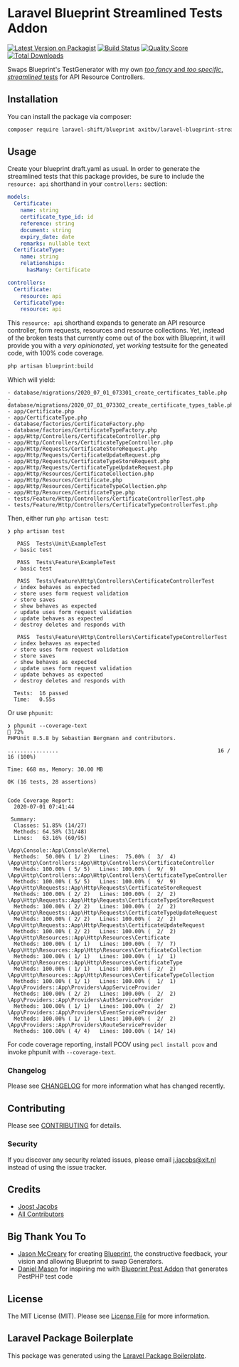 # Laravel Blueprint Streamlined Tests Addon

[![Latest Version on Packagist](https://img.shields.io/packagist/v/axitbv/laravel-blueprint-streamlined-test-addon.svg?style=flat-square)](https://packagist.org/packages/axitbv/laravel-blueprint-streamlined-test-addon)
[![Build Status](https://img.shields.io/travis/axitbv/laravel-blueprint-streamlined-test-addon/master.svg?style=flat-square)](https://travis-ci.org/axitbv/laravel-blueprint-streamlined-test-addon)
[![Quality Score](https://img.shields.io/scrutinizer/g/axitbv/laravel-blueprint-streamlined-test-addon.svg?style=flat-square)](https://scrutinizer-ci.com/g/axitbv/laravel-blueprint-streamlined-test-addon)
[![Total Downloads](https://img.shields.io/packagist/dt/axitbv/laravel-blueprint-streamlined-test-addon.svg?style=flat-square)](https://packagist.org/packages/axitbv/laravel-blueprint-streamlined-test-addon)

Swaps Blueprint's TestGenerator with my own [*too fancy* and *too specific*, *streamlined* tests](https://github.com/laravel-shift/blueprint/pull/220) for API Resource Controllers.

## Installation

You can install the package via composer:

```bash
composer require laravel-shift/blueprint axitbv/laravel-blueprint-streamlined-test-addon
```

## Usage

Create your blueprint draft.yaml as usual. In order to generate the streamlined tests that this package provides, be sure to include the `resource: api` shorthand in your `controllers:` section:

```yaml
models:
  Certificate:
    name: string
    certificate_type_id: id
    reference: string
    document: string
    expiry_date: date
    remarks: nullable text
  CertificateType:
    name: string
    relationships:
      hasMany: Certificate

controllers:
  Certificate:
    resource: api
  CertificateType:
    resource: api
```

This `resource: api` shorthand expands to generate an API resource controller, form requests, resources and resource collections. Yet, instead of the broken tests that currently come out of the box with Blueprint, it will provide you with a *very opinionated*, yet *working* testsuite for the geneated code, with 100% code coverage.

``` php
php artisan blueprint:build
```
Which will yield:
```shell script
- database/migrations/2020_07_01_073301_create_certificates_table.php
- database/migrations/2020_07_01_073302_create_certificate_types_table.php
- app/Certificate.php
- app/CertificateType.php
- database/factories/CertificateFactory.php
- database/factories/CertificateTypeFactory.php
- app/Http/Controllers/CertificateController.php
- app/Http/Controllers/CertificateTypeController.php
- app/Http/Requests/CertificateStoreRequest.php
- app/Http/Requests/CertificateUpdateRequest.php
- app/Http/Requests/CertificateTypeStoreRequest.php
- app/Http/Requests/CertificateTypeUpdateRequest.php
- app/Http/Resources/CertificateCollection.php
- app/Http/Resources/Certificate.php
- app/Http/Resources/CertificateTypeCollection.php
- app/Http/Resources/CertificateType.php
- tests/Feature/Http/Controllers/CertificateControllerTest.php
- tests/Feature/Http/Controllers/CertificateTypeControllerTest.php
```

Then, either run `php artisan test`:
```shell script
❯ php artisan test                                                            

   PASS  Tests\Unit\ExampleTest
  ✓ basic test

   PASS  Tests\Feature\ExampleTest
  ✓ basic test

   PASS  Tests\Feature\Http\Controllers\CertificateControllerTest
  ✓ index behaves as expected
  ✓ store uses form request validation
  ✓ store saves
  ✓ show behaves as expected
  ✓ update uses form request validation
  ✓ update behaves as expected
  ✓ destroy deletes and responds with

   PASS  Tests\Feature\Http\Controllers\CertificateTypeControllerTest
  ✓ index behaves as expected
  ✓ store uses form request validation
  ✓ store saves
  ✓ show behaves as expected
  ✓ update uses form request validation
  ✓ update behaves as expected
  ✓ destroy deletes and responds with

  Tests:  16 passed
  Time:   0.55s
```

Or use `phpunit`:
```shell script
❯ phpunit --coverage-text                                                                                                                                                                                                         72%
PHPUnit 8.5.8 by Sebastian Bergmann and contributors.

................                                                  16 / 16 (100%)

Time: 668 ms, Memory: 30.00 MB

OK (16 tests, 28 assertions)


Code Coverage Report:
  2020-07-01 07:41:44

 Summary:
  Classes: 51.85% (14/27)
  Methods: 64.58% (31/48)
  Lines:   63.16% (60/95)

\App\Console::App\Console\Kernel
  Methods:  50.00% ( 1/ 2)   Lines:  75.00% (  3/  4)
\App\Http\Controllers::App\Http\Controllers\CertificateController
  Methods: 100.00% ( 5/ 5)   Lines: 100.00% (  9/  9)
\App\Http\Controllers::App\Http\Controllers\CertificateTypeController
  Methods: 100.00% ( 5/ 5)   Lines: 100.00% (  9/  9)
\App\Http\Requests::App\Http\Requests\CertificateStoreRequest
  Methods: 100.00% ( 2/ 2)   Lines: 100.00% (  2/  2)
\App\Http\Requests::App\Http\Requests\CertificateTypeStoreRequest
  Methods: 100.00% ( 2/ 2)   Lines: 100.00% (  2/  2)
\App\Http\Requests::App\Http\Requests\CertificateTypeUpdateRequest
  Methods: 100.00% ( 2/ 2)   Lines: 100.00% (  2/  2)
\App\Http\Requests::App\Http\Requests\CertificateUpdateRequest
  Methods: 100.00% ( 2/ 2)   Lines: 100.00% (  2/  2)
\App\Http\Resources::App\Http\Resources\Certificate
  Methods: 100.00% ( 1/ 1)   Lines: 100.00% (  7/  7)
\App\Http\Resources::App\Http\Resources\CertificateCollection
  Methods: 100.00% ( 1/ 1)   Lines: 100.00% (  1/  1)
\App\Http\Resources::App\Http\Resources\CertificateType
  Methods: 100.00% ( 1/ 1)   Lines: 100.00% (  2/  2)
\App\Http\Resources::App\Http\Resources\CertificateTypeCollection
  Methods: 100.00% ( 1/ 1)   Lines: 100.00% (  1/  1)
\App\Providers::App\Providers\AppServiceProvider
  Methods: 100.00% ( 2/ 2)   Lines: 100.00% (  2/  2)
\App\Providers::App\Providers\AuthServiceProvider
  Methods: 100.00% ( 1/ 1)   Lines: 100.00% (  2/  2)
\App\Providers::App\Providers\EventServiceProvider
  Methods: 100.00% ( 1/ 1)   Lines: 100.00% (  2/  2)
\App\Providers::App\Providers\RouteServiceProvider
  Methods: 100.00% ( 4/ 4)   Lines: 100.00% ( 14/ 14)
```

For code coverage reporting, install PCOV using `pecl install pcov` and invoke phpunit with `--coverage-text`.

### Changelog

Please see [CHANGELOG](CHANGELOG.md) for more information what has changed recently.

## Contributing

Please see [CONTRIBUTING](CONTRIBUTING.md) for details.

### Security

If you discover any security related issues, please email j.jacobs@xit.nl instead of using the issue tracker.

## Credits

- [Joost Jacobs](https://github.com/axit-joost)
- [All Contributors](../../contributors)

## Big Thank You To

- [Jason McCreary](https://github.com/jasonmccreary) for creating [Blueprint](https://github.com/laravel-shift/blueprint), the constructive feedback, your vision and allowing Blueprint to swap Generators.
- [Daniel Mason](https://github.com/dmason30) for inspiring me with [Blueprint Pest Addon](https://github.com/fidum/laravel-blueprint-pestphp-addon) that generates PestPHP test code

## License

The MIT License (MIT). Please see [License File](LICENSE.md) for more information.

## Laravel Package Boilerplate

This package was generated using the [Laravel Package Boilerplate](https://laravelpackageboilerplate.com).
